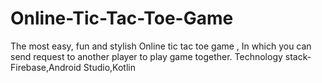 # Online-Tic-Tac-Toe-Game
The most easy, fun and stylish  Online tic tac toe game  , In which you  can send request to another player to play game together.
Technology stack- Firebase,Android Studio,Kotlin
